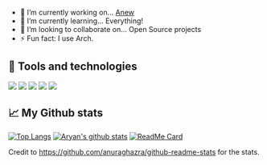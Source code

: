 - 🔭 I’m currently working on... [Anew](https://github.com/AryanMangale/Anew)
- 🌱 I’m currently learning... Everything!
- 👯 I’m looking to collaborate on... Open Source projects
- ⚡ Fun fact: I use Arch.

## :wrench: Tools and technologies
![](https://img.shields.io/badge/OS-Arch%20linux-informational?style=for-the-badge&logo=arch-linux&logoColor=white&color=00ccff)
![](https://img.shields.io/badge/Editor-Vim-informational?style=for-the-badge&logo=vim&logoColor=white&color=00ba06)
![](https://img.shields.io/badge/Editor-VS%20Code-informational?style=for-the-badge&color=119ed1)
![](https://img.shields.io/badge/Shell-Bash-informational?style=for-the-badge&logo=gnu-bash&logoColor=white&color=004857)
![](https://img.shields.io/badge/Code-Vue-informational?style=for-the-badge&logo=vue.js&logoColor=white&color=46e086)

## :chart_with_upwards_trend: My Github stats
[![Top Langs](https://github-readme-stats.vercel.app/api/top-langs/?username=AryanMangale)](https://github.com/AryanMangale)
[![Aryan's github stats](https://github-readme-stats.vercel.app/api?username=AryanMangale&count_private=true&show_icons=true)](https://github.com/AryanMangale)
[![ReadMe Card](https://github-readme-stats.vercel.app/api/pin/?username=AryanMangale&repo=Anew&show_owner=true)](https://github.com/AryanMangale/Anew)


Credit to https://github.com/anuraghazra/github-readme-stats for the stats.
